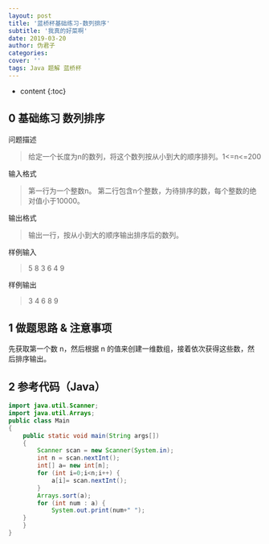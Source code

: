 ```yaml
---
layout: post
title: '蓝桥杯基础练习-数列排序'
subtitle: '我真的好菜啊'
date: 2019-03-20
author: 伪君子
categories:
cover: ''
tags: Java 题解 蓝桥杯
---
```


* content
{:toc}


## 0  基础练习 数列排序  
问题描述
>给定一个长度为n的数列，将这个数列按从小到大的顺序排列。1<=n<=200

输入格式
>第一行为一个整数n。
>第二行包含n个整数，为待排序的数，每个整数的绝对值小于10000。

输出格式
>输出一行，按从小到大的顺序输出排序后的数列。

样例输入
>5
>8 3 6 4 9

样例输出
>3 4 6 8 9

## 1 做题思路 & 注意事项

先获取第一个数 n，然后根据 n 的值来创建一维数组，接着依次获得这些数，然后排序输出。

## 2 参考代码（Java）

```Java
import java.util.Scanner;
import java.util.Arrays;
public class Main
{
    public static void main(String args[])
    {
		Scanner scan = new Scanner(System.in);
		int n = scan.nextInt();
		int[] a= new int[n];
		for (int i=0;i<n;i++) {
			a[i]= scan.nextInt();
		}
		Arrays.sort(a);
		for (int num : a) {
	        System.out.print(num+" ");
	}
    }
}
```
